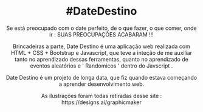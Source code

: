 <h1 align="center">#DateDestino</h1>

<p align="center">Se está preocupado com o date perfeito, de o que fazer, o que comer, onde ir : SUAS PREOCUPAÇÕES ACABARAM !!!</p>


<p align="center">Brincadeiras a parte, Date Destino é uma aplicação web realizada com HTML + CSS + Bootstrap e Javascript, que teve a 
inteção de me auxiliar tanto no aprendizado dessas ferramentas, quanto no aprendizado de eventos aleatórios e ' Randomicos ' dentro do Javscript .
</p>

<p align="center">Date Destino é um projeto de longa data, que fiz quando estava começando a aprender desenvolvimento web.</p>

<p align="center">As ilustrações foram todas retiradas desse site : <a> https://designs.ai/graphicmaker <a/> </p>
